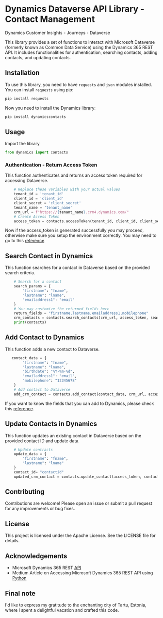 # Dynamics Dataverse API Library - Contact Management
Dynamics Customer Insights - Journeys - Dataverse

This library provides a set of functions to interact with Microsoft Dataverse (formerly known as Common Data Service) using the Dynamics 365 REST API. It includes functionalities for authentication, searching contacts, adding contacts, and updating contacts.

## Installation

To use this library, you need to have `requests` and `json` modules installed. You can install `requests` using pip:
```sh
pip install requests
```
Now you need to install the Dynamics library:
```sh
pip install dynamicscontacts
```
## Usage
Import the library
```python
from dynamics import contacts
```
### Authentication - Return Access Token
This function authenticates and returns an access token required for accessing Dataverse.
```python
    # Replace these variables with your actual values
    tenant_id = 'tenant_id'
    client_id = 'client_id'
    client_secret = 'client_secret'
    tenant_name = 'tenant_name'
    crm_url = f"https://{tenant_name}.crm4.dynamics.com/"
    # Create Access Token
    access_token = contacts.accessToken(tenant_id, client_id, client_secret, crm_url)
```
Now if the access_token is generated successfully you may proceed, otherwise make sure you setup the environment correctly.
You may need to go to this [reference](https://medium.com/@muabusalah/how-to-access-microsoft-dynamics-365-rest-api-using-python-841198159140).

## Search Contact in Dynamics
This function searches for a contact in Dataverse based on the provided search criteria.
```python
    # Search for a contact
    search_params = {
        "firstname": "fname",
        "lastname": "lname",
        "emailaddress1": "email"
    }
    # You may customize the returned fields here
    return_fields = "firstname,lastname,emailaddress1,mobilephone"
    crm_contacts = contacts.search_contacts(crm_url, access_token, search_params, return_fields)
    print(contacts)
```
## Add Contact to Dynamics
This function adds a new contact to Dataverse.
```python
   contact_data = {
        "firstname": "fname",
        "lastname": "lname",
        "birthdate": "%Y-%m-%d",
        "emailaddress1": "email",
        "mobilephone": "12345678"
    }
    # Add contact to Dataverse
    add_crm_contact = contacts.add_contact(contact_data, crm_url, access_token)
```
If you want to know the fields that you can add to Dynamics, please check this [reference](https://learn.microsoft.com/es-es/power-apps/developer/data-platform/webapi/reference/contact?view=dataverse-latest&viewFallbackFrom=dynamics-ce-odata-9).
## Update Contacts in Dynamics
This function updates an existing contact in Dataverse based on the provided contact ID and update data.
```python
    # Update contracts
    update_data = {
        "firstname": "fname",
        "lastname": "lname"
    }
    contact_id= "contactid"
    updated_crm_contact = contacts.update_contact(access_token, contact_id, update_data, crm_url)
```
## Contributing
Contributions are welcome! Please open an issue or submit a pull request for any improvements or bug fixes.

## License
This project is licensed under the Apache License. See the LICENSE file for details.

## Acknowledgements
* Microsoft Dynamics 365 REST [API](https://learn.microsoft.com/es-es/power-apps/developer/data-platform/webapi/reference/contact?view=dataverse-latest&viewFallbackFrom=dynamics-ce-odata-9)
* Medium Article on Accessing Microsoft Dynamics 365 REST API using [Python](https://medium.com/@muabusalah/how-to-access-microsoft-dynamics-365-rest-api-using-python-841198159140)

## Final note
I'd like to express my gratitude to the enchanting city of Tartu, Estonia, where I spent a delightful vacation and crafted this code. 